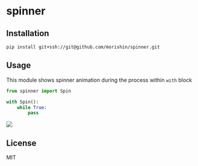 spinner
=======

Installation
------------
`pip install git+ssh://git@github.com/morishin/spinner.git`

Usage
-------
This module shows spinner animation during the process within `with` block
```python
from spinner import Spin

with Spin():
    while True:
        pass
```
![](http://i.gyazo.com/1cd5905920b538f1de68d20d3a3f663f.gif)

License
-------
MIT
